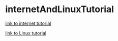 # internetAndLinuxTutorial

[link to internet tutorial](internet.md)

[link to Linux tutorial](linuxTutorial.md)